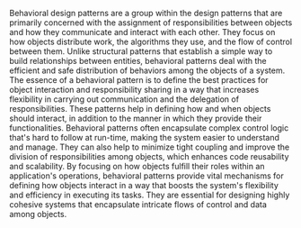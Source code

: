 Behavioral design patterns are a group within the design patterns that are primarily concerned with the assignment of responsibilities between objects and how they communicate and interact with each other. They focus on how objects distribute work, the algorithms they use, and the flow of control between them. Unlike structural patterns that establish a simple way to build relationships between entities, behavioral patterns deal with the efficient and safe distribution of behaviors among the objects of a system.
The essence of a behavioral pattern is to define the best practices for object interaction and responsibility sharing in a way that increases flexibility in carrying out communication and the delegation of responsibilities. These patterns help in defining how and when objects should interact, in addition to the manner in which they provide their functionalities.
Behavioral patterns often encapsulate complex control logic that's hard to follow at run-time, making the system easier to understand and manage. They can also help to minimize tight coupling and improve the division of responsibilities among objects, which enhances code reusability and scalability.
By focusing on how objects fulfill their roles within an application's operations, behavioral patterns provide vital mechanisms for defining how objects interact in a way that boosts the system's flexibility and efficiency in executing its tasks. They are essential for designing highly cohesive systems that encapsulate intricate flows of control and data among objects.